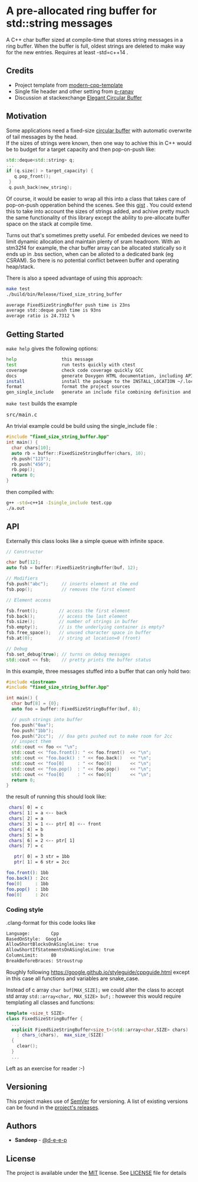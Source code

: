 
# A pre-allocated ring buffer for std::string messages

A C++ char buffer sized at compile-time that stores string messages in a ring buffer.
When the buffer is full, oldest strings are deleted to make way for the new entries.
Requires at least -std=c++14 .

## Credits

- Project template from [modern-cpp-template](https://github.com/filipdutescu/modern-cpp-template)
- Single file header and other setting from [p-ranav](https://github.com/p-ranav)
- Discussion at stackexchange [Elegant Circular Buffer](https://codereview.stackexchange.com/questions/164130/elegant-circular-buffer)

## Motivation

Some applications need a fixed-size [circular buffer](https://en.wikipedia.org/wiki/Circular_buffer)
with automatic overwrite of tail messages by the head.  
If the sizes of strings were known, then one way to achive this in C++ would be to 
budget for a target capacity and then pop-on-push like:
```cpp
std::deque<std::string> q;
...
if (q.size() > target_capacity) {
   q.pop_front();
 }
 q.push_back(new_string);
```

Of course, it would be easier to wrap all this into a class that takes care
of pop-on-push opperation behind the scenes. See this [gist](https://gist.github.com/d-e-e-p/fc2697bdef0faa11678fe034d44772d3) .
You could extend this to take into account the sizes of strings added, and 
achive pretty much the same functionality of this library except the ability to pre-allocate 
buffer space on the stack at compile time.

Turns out that's sometimes pretty useful.  For embeded devices we need to limit 
dynamic allocation and maintain plenty of sram headroom.  With an stm32f4 for example, 
the char buffer array can be allocated statically so it ends up in .bss section, 
when can be alloted to a dedicated bank (eg CSRAM). So there is no potential conflict
between buffer and operating heap/stack.

There is also a speed advantage of using this approach:

```bash
make test
./build/bin/Release/fixed_size_string_buffer

average FixedSizeStringBuffer push time is 23ns
average std::deque push time is 93ns
average ratio is 24.7312 %
```

## Getting Started

`make help` gives the following options:

```bash
help                 this message
test                 run tests quickly with ctest
coverage             check code coverage quickly GCC
docs                 generate Doxygen HTML documentation, including API docs
install              install the package to the INSTALL_LOCATION ~/.local
format               format the project sources
gen_single_include   generate an include file combining definition and implementation
```

`make test` builds the example <pre>src/main.c</pre> 

An trivial example could be build using the single_include file :

```cpp
#include "fixed_size_string_buffer.hpp"
int main() {
  char chars[10];
  auto rb = buffer::FixedSizeStringBuffer(chars, 10);
  rb.push("123");
  rb.push("456");
  rb.pop();
  return 0;
}
```

then compiled with:

```bash
g++ -std=c++14 -Isingle_include test.cpp
./a.out
```

## API

Externally this class looks like a simple queue with infinite space.

```cpp
// Constructor

char buf[12];
auto fsb = buffer::FixedSizeStringBuffer(buf, 12);

// Modifiers
fsb.push("abc");     // inserts element at the end
fsb.pop();           // removes the first element

// Element access

fsb.front();        // access the first element
fsb.back();         // access the last element
fsb.size();         // number of strings in buffer
fsb.empty();        // is the underlying container is empty?
fsb.free_space();   // unused character space in buffer
fsb.at(0);          // string at location=0 (front)

// Debug
fsb.set_debug(true); // turns on debug messages
std::cout << fsb;    // pretty prints the buffer status
```

In this example, three messages stuffed into a buffer that can 
only hold two:

```cpp
#include <iostream>
#include "fixed_size_string_buffer.hpp"

int main() {
  char buf[8] = {0};
  auto foo = buffer::FixedSizeStringBuffer(buf, 8);

  // push strings into buffer
  foo.push("0aa");
  foo.push("1bb");
  foo.push("2cc");  // 0aa gets pushed out to make room for 2cc
  // inspect them
  std::cout << foo << "\n";
  std::cout << "foo.front(): " << foo.front()  << "\n";
  std::cout << "foo.back() : " << foo.back()   << "\n";
  std::cout << "foo[0]     : " << foo[0]       << "\n";
  std::cout << "foo.pop()  : " << foo.pop()    << "\n";
  std::cout << "foo[0]     : " << foo[0]       << "\n";
  return 0;
}
```

the result of running this should look like:

```bash
 chars[ 0] = c
 chars[ 1] = a <-- back
 chars[ 2] = a
 chars[ 3] = 1 <-- ptr[ 0] <-- front
 chars[ 4] = b
 chars[ 5] = b
 chars[ 6] = 2 <-- ptr[ 1]
 chars[ 7] = c

   ptr[ 0] = 3 str = 1bb
   ptr[ 1] = 6 str = 2cc

foo.front(): 1bb
foo.back() : 2cc
foo[0]     : 1bb
foo.pop()  : 1bb
foo[0]     : 2cc
```


### Coding style

.clang-format for this code looks like
```bash
Language:        Cpp
BasedOnStyle:  Google
AllowShortBlocksOnASingleLine: true
AllowShortIfStatementsOnASingleLine: true
ColumnLimit:     80
BreakBeforeBraces: Stroustrup
```
Roughly following https://google.github.io/styleguide/cppguide.html except 
in this case all functions and variables are snake_case.

Instead of c array `char buf[MAX_SIZE];` we could alter the class to accept std array
`std::array<char, MAX_SIZE> buf;` : however this would require templating all classes
and functions:

```cpp
template <size_t SIZE>
class FixedSizeStringBuffer {
  ...
  explicit FixedSizeStringBuffer<size_t>(std::array<char,SIZE> chars)
    : chars_(chars),  max_size_(SIZE)
  {
    clear();
  }
  ...
```

Left as an exercise for reader :-)


## Versioning

This project makes use of [SemVer](http://semver.org/) for versioning. A list of
existing versions can be found in the
[project's releases](https://github.com/d-e-e-p/fixed-size-string-buffer/releases).

## Authors

* **Sandeep** - [@d-e-e-p](https://github.com/d-e-e-p)

## License

The project is available under the [MIT](https://opensource.org/licenses/MIT) license.
See [LICENSE](LICENSE) file for details

